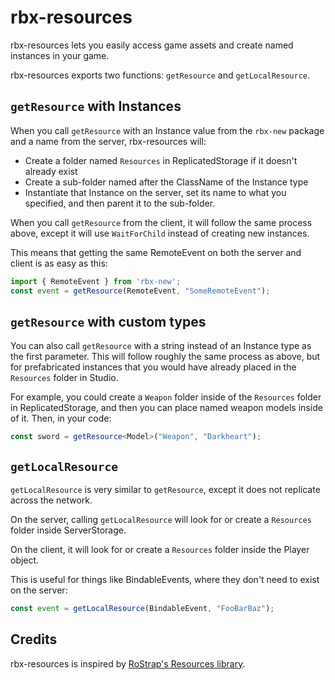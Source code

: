 # rbx-resources

rbx-resources lets you easily access game assets and create named instances in your game.

rbx-resources exports two functions: `getResource` and `getLocalResource`.

## `getResource` with Instances

When you call `getResource` with an Instance value from the `rbx-new` package and a name from the server, rbx-resources will:

- Create a folder named `Resources` in ReplicatedStorage if it doesn't already exist
- Create a sub-folder named after the ClassName of the Instance type
- Instantiate that Instance on the server, set its name to what you specified, and then parent it to the sub-folder.

When you call `getResource` from the client, it will follow the same process above, except it will use `WaitForChild` instead of creating new instances.

This means that getting the same RemoteEvent on both the server and client is as easy as this:

```ts
import { RemoteEvent } from 'rbx-new';
const event = getResource(RemoteEvent, "SomeRemoteEvent");
```

## `getResource` with custom types

You can also call `getResource` with a string instead of an Instance type as the first parameter. This will follow roughly the same process as above, but for prefabricated instances that you would have already placed in the `Resources` folder in Studio.

For example, you could create a `Weapon` folder inside of the `Resources` folder in ReplicatedStorage, and then you can place named weapon models inside of it. Then, in your code:

```ts
const sword = getResource<Model>("Weapon", "Darkheart");
```

## `getLocalResource`

`getLocalResource` is very similar to `getResource`, except it does not replicate across the network.

On the server, calling `getLocalResource` will look for or create a `Resources` folder inside ServerStorage.

On the client, it will look for or create a `Resources` folder inside the Player object.

This is useful for things like BindableEvents, where they don't need to exist on the server:

```ts
const event = getLocalResource(BindableEvent, "FooBarBaz");
```

## Credits

rbx-resources is inspired by [RoStrap's Resources library](https://github.com/RoStrap/Resources).
